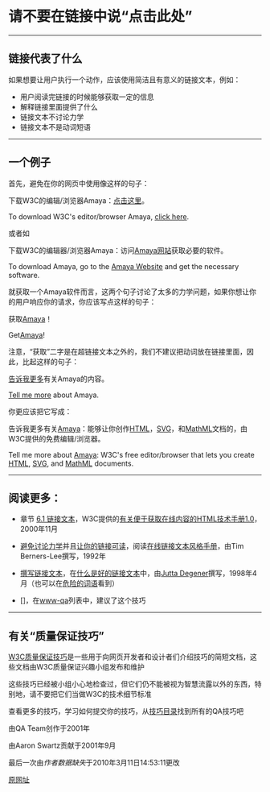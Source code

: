 # 请不要在链接中说“点击此处”

-------

## 链接代表了什么

如果想要让用户执行一个动作，应该使用简洁且有意义的链接文本，例如：

- 用户阅读完链接的时候能够获取一定的信息
- 解释链接里面提供了什么
- 链接文本不讨论力学
- 链接文本不是动词短语

-------

## 一个例子

首先，避免在你的网页中使用像这样的句子：

下载W3C的编辑/浏览器Amaya：[点击这里](https://www.w3.org/Amaya/)。

To download W3C's editor/browser Amaya, [click here](https://www.w3.org/Amaya/).

或者如

下载W3C的编辑器/浏览器Amaya：访问[Amaya网站](https://www.w3.org/Amaya/)获取必要的软件。

To download Amaya, go to the [Amaya Website](https://www.w3.org/Amaya/) and get the necessary software.

就获取一个Amaya软件而言，这两个句子讨论了太多的力学问题，如果你想让你的用户响应你的请求，你应该写点这样的句子：

获取[Amaya](https://www.w3.org/Amaya/)！

Get[Amaya](https://www.w3.org/Amaya/)!

注意，“获取”二字是在超链接文本之外的，我们不建议把动词放在链接里面，因此，比起这样的句子：

[告诉我更多](https://www.w3.org/Amaya/)有关Amaya的内容。

[Tell me more](https://www.w3.org/Amaya/) about Amaya.

你更应该把它写成：

告诉我更多有关[Amaya](https://www.w3.org/Amaya/)：能够让你创作[HTML](https://www.w3.org/TR/html401)，[SVG](https://www.w3.org/TR/SVG/)，和[MathML](https://www.w3.org/TR/MathML2/)文档的，由W3C提供的免费编辑/浏览器。

Tell me more about [Amaya](https://www.w3.org/Amaya/): W3C's free editor/browser that lets you create [HTML](https://www.w3.org/TR/html401), [SVG](https://www.w3.org/TR/SVG/), and [MathML](https://www.w3.org/TR/MathML2/) documents.

-----------

## 阅读更多：

- 章节 [6.1 链接文本](http://www.w3.org/TR/WCAG10-HTML-TECHS/#link-text)，W3C提供的[有关便于获取在线内容的HTML技术手册1.0](http://www.w3.org/TR/WCAG10-HTML-TECHS/)，2000年11月

- [避免讨论力学](http://www.w3.org/Provider/Style/NoMechanics)并且[让你的链接可读](http://www.w3.org/Provider/Style/ReadableText)，阅读[在线链接文本风格手册](http://www.w3.org/Provider/Style/)，由Tim Berners-Lee撰写，1992年

- [撰写链接文本](http://www.quut.com/berlin/ht/writing/text.html)，在[什么是好的链接文本](http://www.quut.com/berlin/ht/writing.html)中，由[Jutta Degener](http://www.quut.com/berlin/index.html)撰写，1998年4月（也可以在[危险的词语](http://www.quut.com/berlin/ht/words.html)看到）

- []，在[www-qa](http://www.quut.com/berlin/ht/words.html)列表中，建议了这个技巧

------------

## 有关“质量保证技巧”

[W3C质量保证技巧](http://www.w3.org/QA/Tips)是一些用于向网页开发者和设计者们介绍技巧的简短文档，这些文档由W3C质量保证兴趣小组发布和维护

这些技巧已经被小组小心地检查过，但它们仍不能被视为智慧流露以外的东西，特别地，请不要把它们当做W3C的技术细节标准

查看更多的技巧，学习如何提交你的技巧，从[技巧目录](https://www.w3.org/QA/Tips/)找到所有的QA技巧吧

由QA Team创作于2001年

由Aaron Swartz贡献于2001年9月

最后一次由$作者数据缺失$于2010年3月11日14:53:11更改

[原网址](https://www.w3.org/QA/Tips/noClickHere)